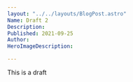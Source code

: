```yaml
---
layout: "../../layouts/BlogPost.astro"
Name: Draft 2
Description: 
Published: 2021-09-25
Author: 
HeroImageDescription: 

---
```


This is a draft 